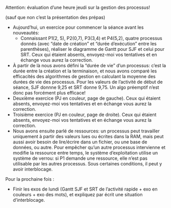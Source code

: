 Attention: évaluation d’une heure jeudi sur la gestion des processus!

(sauf que non c’est la présentation des prépas)

* Aujourd’hui, un exercice pour commencer la séance avant les nouveautés:
  * Connaissant P1(2, 5), P2(0,7), P3(3,4) et P4(5,2), quatre processus donnés
    (avec “date de création” et “durée d’exécution” entre les parenthèses),
    réaliser le diagramme de Gantt pour SJF et celui pour SRT.
    Ceux qui étaient absents, envoyez-moi vos tentatives et en échange vous
    aurez la correction.
* À partir de là nous avons défini la “durée de vie” d’un processus:
  c’est la durée entre la création et la terminaison,
  et nous avons comparé les efficacités des algorithmes de gestion en
  calculant la moyenne des durées de vie des processus.
  Pour les valeurs de l’activité de début de séance,
  SJF donnne 9,25 et SRT donne 9,75. Un algo préemptif n’est donc pas
  forcément plus efficace!
* Deuxième exercice (PJ en couleur, page de gauche). Ceux qui étaient absents,
  envoyez-moi vos tentatives et en échange vous aurez la correction.
* Troisième exercice (PJ en couleur, page de droite).
  Ceux qui étaient absents, envoyez-moi vos tentatives et en échange vous
  aurez la correction.
* Nous avons ensuite parlé de ressources: un processus peut travailler
  uniquement à partir des valeurs lues ou écrites dans la RAM,
  mais peut aussi avoir besoin de lire/écrire dans un fichier,
  ou une base de données, ou autre. Pour empêcher qu’un autre processus
  intervienne et modifie la ressource entre temps, le système d’exploitation
  utilise un système de verrou: si P1 demande une ressource,
  elle n’est pas utilisable par les autres processus.
  Sous certaines conditions, il peut y avoir interblocage.

Pour la prochaine fois :

* Finir les exos de lundi (Gantt SJF et SRT de l’activité rapide +
  exo en couleurs + exo des mots), et expliquez par écrit une
  situation d’interblocage.

